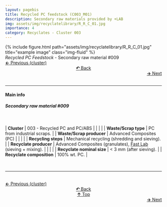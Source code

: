 ```yaml
---
layout: pagebis
title: Recycled PC feedstock (C003_M01)
description: Secondary raw materials provided by +LAB
img: assets/img/recyclatelibrary/R_R_C_01.jpg
importance: 4
category: Recyclates - Cluster 003
---
```

<div class="row">
    <div class="col-sm mt-3 mt-md-0">
        {% include figure.html path="assets/img/recyclatelibrary/R_R_C_01.jpg" title="example image" class="img-fluid" %}
    </div>
</div>
<div class="caption">
    <i>Recycled PC Feedstock </i> - Secondary raw material #009
</div>

<div class="row justify-content-sm-center">
    <div class="col-sm-4 mt-3 mt-md-0" style="text-align:left">
      <a href="/projects/RecLi_C002_M04/" target="_self"><b>←</b> Previous (cluster)</a>
    </div>
    <div class="col-sm-4 mt-3 mt-md-0" style="text-align:center">
  <a href="/recyclatelibrary/" target="_self"><b>↶</b> Back</a>
    </div>
    <div class="col-sm-4 mt-3 mt-md-0" style="text-align:right">
        <td align="right"><a href="/projects/RecLi_C003_M02/" target="_self"><b>→</b> Next</a></td>
    </div>
</div>
<br>

<hr>
<h4><b>Main info</b></h4>
<h5>Secondary raw material #009</h5>
<br>

| <b>Cluster</b>   | 003 - Recycled PC and PC/ABS     |
|    |     |
| <b>Waste/Scrap type</b>       | PC from industrial scraps.     |
| <b>Waste/Scrap producer</b>    | Advanced Composites (PC)      |
|    |     |
| <b>Recycling steps</b>      | Mechanical recycling (shredding and sieving).     |
| <b>Recyclate producer</b>    | Advanced Composites (granulates), [Fast Lab](https://www.appropedia.org/FAST) (sieving + mixing).     |
|    |     |
| <b>Recyclate nominal size</b>     | < 3 mm (after sieving).    |
| <b>Recyclate composition</b>    | 100% wt. PC.     |

<br>
<hr>

<br>
<div class="row justify-content-sm-center">
    <div class="col-sm-3 mt-3 mt-md-0" style="text-align:left">
          <a href="/projects/RecLi_C002_M04/" target="_self"><b>←</b> Previous (cluster)</a>
      </div>
    <div class="col-sm-3 mt-3 mt-md-0" style="text-align:center">
  <a href="/recyclatelibrary/" target="_self"><b>↶</b> Back</a>
    </div>
    <div class="col-sm-3 mt-3 mt-md-0" style="text-align:center">
  <a href="#" target="_self"><b>↑</b> Top</a>
    </div>
    <div class="col-sm-3 mt-3 mt-md-0" style="text-align:right">
        <td align="right"><a href="/projects/RecLi_C003_M02/" target="_self"><b>→</b> Next</a></td>
    </div>
</div>
